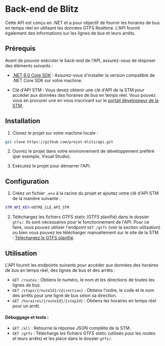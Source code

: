 # Back-end de Blitz

Cette API est conçu en .NET et a pour objectif de fournir les horaires de bus en temps réel en utilisant les données GTFS Realtime. 
L'API fournit également des informations sur les lignes de bus et leurs arrêts. 

## Prérequis

Avant de pouvoir exécuter le back-end de l'API, assurez-vous de disposer des éléments suivants :

- [.NET 6.0 Core SDK](https://dotnet.microsoft.com/download) : Assurez-vous d'installer la version compatible de .NET Core SDK sur votre machine.

- Clé d'API STM : Vous devez obtenir une clé d'API de la STM pour accéder aux données des horaires de bus en temps réel. Vous pouvez vous en procurer une en vous inscrivant sur le [portail développeur de la STM](https://www.stm.info/fr/a-propos/developpeurs).

## Installation

1. Clonez le projet sur votre machine locale :

```bash
git clone https://github.com/projet-blitz/api.git
```

2. Ouvrez le projet dans votre environnement de développement préféré (par exemple, Visual Studio).

3. Exécutez le projet pour démarrer l'API.

## Configuration
1. Créez un fichier `.env` à la racine du projet et ajoutez votre clé d'API STM de la manière suivante :
```bash
STM_API_KEY=VOTRE_CLÉ_API_STM
```

2. Téléchargez les fichiers GTFS static (GTFS planifié) dans le dossier `gtfs/`. Ils sont nécessaires pour le fonctionnement de l'API. Pour ce faire, vous pouvez utiliser l'endpoint `GET /gtfs` (voir la section utilisation) ou bien vous pouvez les télécharger manuellement sur le site de la STM : [Téléchargez le GTFS planifié](https://www.stm.info/sites/default/files/gtfs/gtfs_stm.zip).

## Utilisation
L'API fournit les endpoints suivants pour accéder aux données des horaires de bus en temps réel, des lignes de bus et des arrêts :
- `GET /routes` : Obtiens le numéro, le nom et les directions de toutes les lignes de bus.
- `GET /stops/{routeId}/{direction}` : Obtiens l'ordre, le code et le nom des arrêts pour une ligne de bus selon sa direction.
- `GET /horaires/{routeId}/{stopId}` : Obtiens les horaires en temps réel pour un arrêt.
#### Débuggage et tests :
- `GET /all` : Retourne la réponse JSON complète de la STM.
- `GET /gtfs` : Télécharge les fichiers GTFS static (utilisés pour les routes et leurs arrêts) et les place dans le dossier `gtfs/`.
